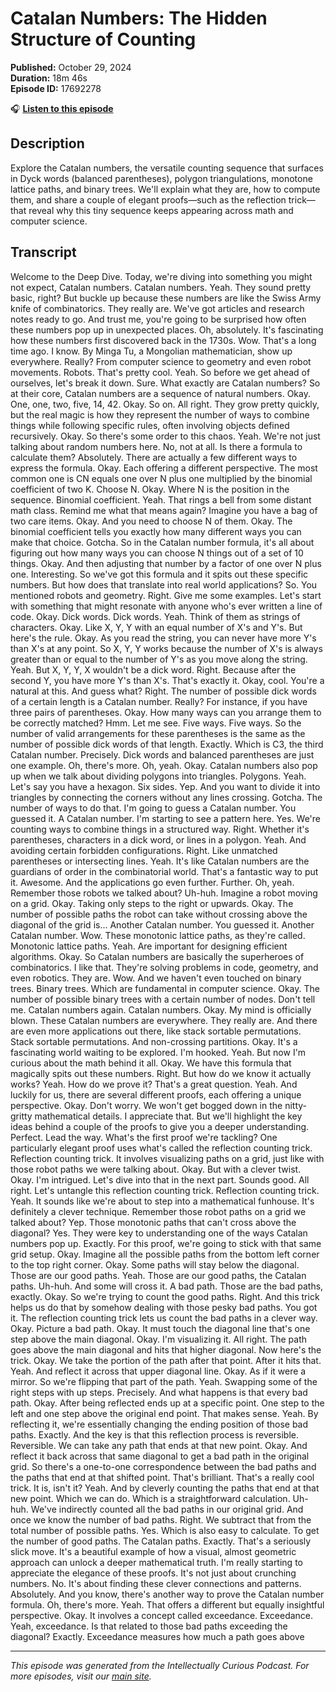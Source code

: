 # Catalan Numbers: The Hidden Structure of Counting

**Published:** October 29, 2024  
**Duration:** 18m 46s  
**Episode ID:** 17692278

🎧 **[Listen to this episode](https://intellectuallycurious.buzzsprout.com/2529712/episodes/17692278-catalan-numbers-the-hidden-structure-of-counting)**

## Description

Explore the Catalan numbers, the versatile counting sequence that surfaces in Dyck words (balanced parentheses), polygon triangulations, monotone lattice paths, and binary trees. We'll explain what they are, how to compute them, and share a couple of elegant proofs—such as the reflection trick—that reveal why this tiny sequence keeps appearing across math and computer science.

## Transcript

Welcome to the Deep Dive. Today, we're diving into something you might not expect, Catalan numbers. Catalan numbers. Yeah. They sound pretty basic, right? But buckle up because these numbers are like the Swiss Army knife of combinatorics. They really are. We've got articles and research notes ready to go. And trust me, you're going to be surprised how often these numbers pop up in unexpected places. Oh, absolutely. It's fascinating how these numbers first discovered back in the 1730s. Wow. That's a long time ago. I know. By Minga Tu, a Mongolian mathematician, show up everywhere. Really? From computer science to geometry and even robot movements. Robots. That's pretty cool. Yeah. So before we get ahead of ourselves, let's break it down. Sure. What exactly are Catalan numbers? So at their core, Catalan numbers are a sequence of natural numbers. Okay. One, one, two, five, 14, 42. Okay. So on. All right. They grow pretty quickly, but the real magic is how they represent the number of ways to combine things while following specific rules, often involving objects defined recursively. Okay. So there's some order to this chaos. Yeah. We're not just talking about random numbers here. No, not at all. Is there a formula to calculate them? Absolutely. There are actually a few different ways to express the formula. Okay. Each offering a different perspective. The most common one is CN equals one over N plus one multiplied by the binomial coefficient of two K. Choose N. Okay. Where N is the position in the sequence. Binomial coefficient. Yeah. That rings a bell from some distant math class. Remind me what that means again? Imagine you have a bag of two care items. Okay. And you need to choose N of them. Okay. The binomial coefficient tells you exactly how many different ways you can make that choice. Gotcha. So in the Catalan number formula, it's all about figuring out how many ways you can choose N things out of a set of 10 things. Okay. And then adjusting that number by a factor of one over N plus one. Interesting. So we've got this formula and it spits out these specific numbers. But how does that translate into real world applications? So. You mentioned robots and geometry. Right. Give me some examples. Let's start with something that might resonate with anyone who's ever written a line of code. Okay. Dick words. Dick words. Yeah. Think of them as strings of characters. Okay. Like X, Y, Y with an equal number of X's and Y's. But here's the rule. Okay. As you read the string, you can never have more Y's than X's at any point. So X, Y, Y works because the number of X's is always greater than or equal to the number of Y's as you move along the string. Yeah. But X, Y, Y, X wouldn't be a dick word. Right. Because after the second Y, you have more Y's than X's. That's exactly it. Okay, cool. You're a natural at this. And guess what? Right. The number of possible dick words of a certain length is a Catalan number. Really? For instance, if you have three pairs of parentheses. Okay. How many ways can you arrange them to be correctly matched? Hmm. Let me see. Five ways. Five ways. So the number of valid arrangements for these parentheses is the same as the number of possible dick words of that length. Exactly. Which is C3, the third Catalan number. Precisely. Dick words and balanced parentheses are just one example. Oh, there's more. Oh, yeah. Okay. Catalan numbers also pop up when we talk about dividing polygons into triangles. Polygons. Yeah. Let's say you have a hexagon. Six sides. Yep. And you want to divide it into triangles by connecting the corners without any lines crossing. Gotcha. The number of ways to do that. I'm going to guess a Catalan number. You guessed it. A Catalan number. I'm starting to see a pattern here. Yes. We're counting ways to combine things in a structured way. Right. Whether it's parentheses, characters in a dick word, or lines in a polygon. Yeah. And avoiding certain forbidden configurations. Right. Like unmatched parentheses or intersecting lines. Yeah. It's like Catalan numbers are the guardians of order in the combinatorial world. That's a fantastic way to put it. Awesome. And the applications go even further. Further. Oh, yeah. Remember those robots we talked about? Uh-huh. Imagine a robot moving on a grid. Okay. Taking only steps to the right or upwards. Okay. The number of possible paths the robot can take without crossing above the diagonal of the grid is... Another Catalan number. You guessed it. Another Catalan number. Wow. These monotonic lattice paths, as they're called. Monotonic lattice paths. Yeah. Are important for designing efficient algorithms. Okay. So Catalan numbers are basically the superheroes of combinatorics. I like that. They're solving problems in code, geometry, and even robotics. They are. Wow. And we haven't even touched on binary trees. Binary trees. Which are fundamental in computer science. Okay. The number of possible binary trees with a certain number of nodes. Don't tell me. Catalan numbers again. Catalan numbers. Okay. My mind is officially blown. These Catalan numbers are everywhere. They really are. And there are even more applications out there, like stack sortable permutations. Stack sortable permutations. And non-crossing partitions. Okay. It's a fascinating world waiting to be explored. I'm hooked. Yeah. But now I'm curious about the math behind it all. Okay. We have this formula that magically spits out these numbers. Right. But how do we know it actually works? Yeah. How do we prove it? That's a great question. Yeah. And luckily for us, there are several different proofs, each offering a unique perspective. Okay. Don't worry. We won't get bogged down in the nitty-gritty mathematical details. I appreciate that. But we'll highlight the key ideas behind a couple of the proofs to give you a deeper understanding. Perfect. Lead the way. What's the first proof we're tackling? One particularly elegant proof uses what's called the reflection counting trick. Reflection counting trick. It involves visualizing paths on a grid, just like with those robot paths we were talking about. Okay. But with a clever twist. Okay. I'm intrigued. Let's dive into that in the next part. Sounds good. All right. Let's untangle this reflection counting trick. Reflection counting trick. Yeah. It sounds like we're about to step into a mathematical funhouse. It's definitely a clever technique. Remember those robot paths on a grid we talked about? Yep. Those monotonic paths that can't cross above the diagonal? Yes. They were key to understanding one of the ways Catalan numbers pop up. Exactly. For this proof, we're going to stick with that same grid setup. Okay. Imagine all the possible paths from the bottom left corner to the top right corner. Okay. Some paths will stay below the diagonal. Those are our good paths. Yeah. Those are our good paths, the Catalan paths. Uh-huh. And some will cross it. A bad path. Those are the bad paths, exactly. Okay. So we're trying to count the good paths. Right. And this trick helps us do that by somehow dealing with those pesky bad paths. You got it. The reflection counting trick lets us count the bad paths in a clever way. Okay. Picture a bad path. Okay. It must touch the diagonal line that's one step above the main diagonal. Okay. I'm visualizing it. All right. The path goes above the main diagonal and hits that higher diagonal. Now here's the trick. Okay. We take the portion of the path after that point. After it hits that. Yeah. And reflect it across that upper diagonal line. Okay. As if it were a mirror. So we're flipping that part of the path. Yeah. Swapping some of the right steps with up steps. Precisely. And what happens is that every bad path. Okay. After being reflected ends up at a specific point. One step to the left and one step above the original end point. That makes sense. Yeah. By reflecting it, we're essentially changing the ending position of those bad paths. Exactly. And the key is that this reflection process is reversible. Reversible. We can take any path that ends at that new point. Okay. And reflect it back across that same diagonal to get a bad path in the original grid. So there's a one-to-one correspondence between the bad paths and the paths that end at that shifted point. That's brilliant. That's a really cool trick. It is, isn't it? Yeah. And by cleverly counting the paths that end at that new point. Which we can do. Which is a straightforward calculation. Uh-huh. We've indirectly counted all the bad paths in our original grid. And once we know the number of bad paths. Right. We subtract that from the total number of possible paths. Yes. Which is also easy to calculate. To get the number of good paths. The Catalan paths. Exactly. That's a seriously slick move. It's a beautiful example of how a visual, almost geometric approach can unlock a deeper mathematical truth. I'm really starting to appreciate the elegance of these proofs. It's not just about crunching numbers. No. It's about finding these clever connections and patterns. Absolutely. And you know, there's another way to prove the Catalan number formula. Oh, there's more. Yeah. That offers a different but equally insightful perspective. Okay. It involves a concept called exceedance. Exceedance. Yeah, exceedance. Is that related to those bad paths exceeding the diagonal? Exactly. Exceedance measures how much a path goes above

---
*This episode was generated from the Intellectually Curious Podcast. For more episodes, visit our [main site](https://intellectuallycurious.buzzsprout.com).*
